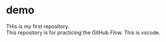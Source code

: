 # demo
THis is my first repository.
<br>
This repository is for practicing the GitHub Flow.
This is vscode.